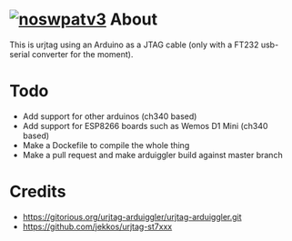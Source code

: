 [![noswpatv3](http://zoobab.wdfiles.com/local--files/start/noupcv3.jpg)](https://ffii.org/donate-now-to-save-europe-from-software-patents-says-ffii/)
About
=====

This is urjtag using an Arduino as a JTAG cable (only with a FT232 usb-serial converter for the moment).

Todo
====

* Add support for other arduinos (ch340 based)
* Add support for ESP8266 boards such as Wemos D1 Mini (ch340 based)
* Make a Dockefile to compile the whole thing
* Make a pull request and make arduiggler build against master branch

Credits
=======

* https://gitorious.org/urjtag-arduiggler/urjtag-arduiggler.git 
* https://github.com/jekkos/urjtag-st7xxx
